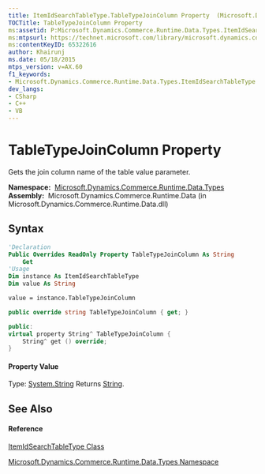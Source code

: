 ```yaml
---
title: ItemIdSearchTableType.TableTypeJoinColumn Property  (Microsoft.Dynamics.Commerce.Runtime.Data.Types)
TOCTitle: TableTypeJoinColumn Property
ms:assetid: P:Microsoft.Dynamics.Commerce.Runtime.Data.Types.ItemIdSearchTableType.TableTypeJoinColumn
ms:mtpsurl: https://technet.microsoft.com/library/microsoft.dynamics.commerce.runtime.data.types.itemidsearchtabletype.tabletypejoincolumn(v=AX.60)
ms:contentKeyID: 65322616
author: Khairunj
ms.date: 05/18/2015
mtps_version: v=AX.60
f1_keywords:
- Microsoft.Dynamics.Commerce.Runtime.Data.Types.ItemIdSearchTableType.TableTypeJoinColumn
dev_langs:
- CSharp
- C++
- VB
---
```


# TableTypeJoinColumn Property

Gets the join column name of the table value parameter.

**Namespace:**  [Microsoft.Dynamics.Commerce.Runtime.Data.Types](microsoft-dynamics-commerce-runtime-data-types-namespace.md)  
**Assembly:**  Microsoft.Dynamics.Commerce.Runtime.Data (in Microsoft.Dynamics.Commerce.Runtime.Data.dll)

## Syntax

``` vb
'Declaration
Public Overrides ReadOnly Property TableTypeJoinColumn As String
    Get
'Usage
Dim instance As ItemIdSearchTableType
Dim value As String

value = instance.TableTypeJoinColumn
```

``` csharp
public override string TableTypeJoinColumn { get; }
```

``` c++
public:
virtual property String^ TableTypeJoinColumn {
    String^ get () override;
}
```

#### Property Value

Type: [System.String](https://technet.microsoft.com/library/s1wwdcbf\(v=ax.60\))  
Returns [String](https://technet.microsoft.com/library/s1wwdcbf\(v=ax.60\)).  

## See Also

#### Reference

[ItemIdSearchTableType Class](itemidsearchtabletype-class-microsoft-dynamics-commerce-runtime-data-types.md)

[Microsoft.Dynamics.Commerce.Runtime.Data.Types Namespace](microsoft-dynamics-commerce-runtime-data-types-namespace.md)

